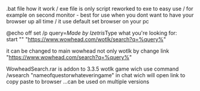 
.bat file how it work /  exe file is  only script reworked to exe to easy use / for example on second monitor - best for use when you dont want to have your browser up all time / it use default set browser on your pc

@echo off
set /p query=*Made by Izetris*Type what you're looking for:  
start "" "https://www.wowhead.com/wotlk/search?q=%query%"

it can be changed  to main wowhead not only wotlk by change link "https://www.wowhead.com/search?q=%query%"


WowheadSearch.rar is addon to 3.3.5 wotlk game wich use command /wsearch "nameofquestorwhateveringame" in chat wich will open link to copy paste to browser ...can be  used on multiple versions 
